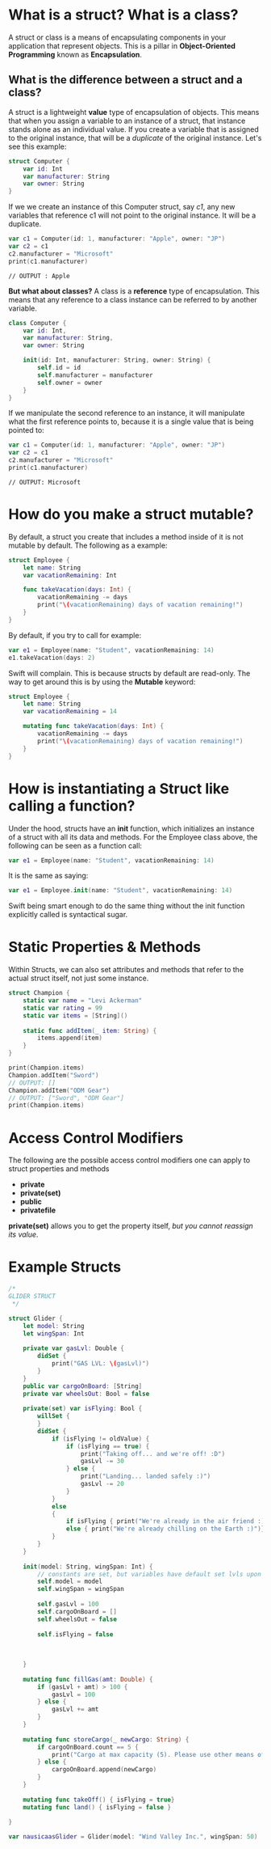 # What is a struct? What is a class?
A struct or class is a means of encapsulating components in your application that represent objects. This is a pillar in **Object-Oriented Programming** known as **Encapsulation**.

## What is the difference between a struct and a class?
A struct is a lightweight **value** type of encapsulation of objects. This means that when you assign a variable to an instance of a struct, that instance stands alone as an individual value. If you create a variable that is assigned to the original instance, that will be a *duplicate* of the original instance. Let's see this example: 
```swift
struct Computer {
	var id: Int
	var manufacturer: String
	var owner: String
}
```
If we we create an instance of this Computer struct, say *c1*, any new variables that reference c1 will not point to the original instance. It will be a duplicate.
```swift
var c1 = Computer(id: 1, manufacturer: "Apple", owner: "JP")
var c2 = c1
c2.manufacturer = "Microsoft"
print(c1.manufacturer)
```
```
// OUTPUT : Apple
```

**But what about classes?**
A class is a **reference** type of encapsulation. This means that any reference to a class instance can be referred to by another variable.
```swift
class Computer {
	var id: Int,
	var manufacturer: String,
	var owner: String

	init(id: Int, manufacturer: String, owner: String) {
		self.id = id
		self.manufacturer = manufacturer
		self.owner = owner
	}
}
```
If we manipulate the second reference to an instance, it will manipulate what the first reference points to, because it is a single value that is being pointed to:
```swift
var c1 = Computer(id: 1, manufacturer: "Apple", owner: "JP")
var c2 = c1
c2.manufacturer = "Microsoft"
print(c1.manufacturer)
```
```
// OUTPUT: Microsoft
```

# How do you make a struct mutable?
By default, a struct you create that includes a method inside of it is not mutable by default. The following as a example:
```swift
struct Employee {
    let name: String
    var vacationRemaining: Int

    func takeVacation(days: Int) {
        vacationRemaining -= days
        print("\(vacationRemaining) days of vacation remaining!")
    }
}
```
By default, if you try to call for example:
```swift
var e1 = Employee(name: "Student", vacationRemaining: 14)
e1.takeVacation(days: 2)
```
Swift will complain. This is because structs by default are read-only. The way to get around this is by using the **Mutable** keyword:
```swift
struct Employee {
    let name: String
    var vacationRemaining = 14

    mutating func takeVacation(days: Int) {
        vacationRemaining -= days
        print("\(vacationRemaining) days of vacation remaining!")
    }
}
```
# How is instantiating a Struct like calling a function?
Under the hood, structs have an **init** function, which initializes an instance of a struct with all its data and methods. For the Employee class above, the following can be seen as a function call:
```swift
var e1 = Employee(name: "Student", vacationRemaining: 14)
```
It is the same as saying:
```swift
var e1 = Employee.init(name: "Student", vacationRemaining: 14)
```
Swift being smart enough to do the same thing without the init function explicitly called is syntactical sugar.

# Static Properties & Methods
Within Structs, we can also set attributes and methods that refer to the actual struct itself, not just some instance.
```swift
struct Champion {
    static var name = "Levi Ackerman"
    static var rating = 99
    static var items = [String]()
    
    static func addItem(_ item: String) {
        items.append(item)
    }
}

print(Champion.items)
Champion.addItem("Sword")
// OUTPUT: []
Champion.addItem("ODM Gear")
// OUTPUT: ["Sword", "ODM Gear"]
print(Champion.items)

```
# Access Control Modifiers
The following are the possible access control modifiers one can apply to struct properties and methods
- **private**
- **private(set)**
- **public**
- **privatefile**

**private(set)** allows you to get the property itself, *but you cannot reassign its value*.

# Example Structs
```swift
/*
GLIDER STRUCT
 */

struct Glider {
    let model: String
    let wingSpan: Int
    
    private var gasLvl: Double {
        didSet {
            print("GAS LVL: \(gasLvl)")
        }
    }
    public var cargoOnBoard: [String]
    private var wheelsOut: Bool = false
    
    private(set) var isFlying: Bool {
        willSet {
        }
        didSet {
            if (isFlying != oldValue) {
                if (isFlying == true) {
                    print("Taking off... and we're off! :D")
                    gasLvl -= 30
                } else {
                    print("Landing... landed safely :)")
                    gasLvl -= 20
                }
            }
            else
            {
                if isFlying { print("We're already in the air friend :)") }
                else { print("We're already chilling on the Earth :)")}
            }
        }
    }
    
    init(model: String, wingSpan: Int) {
        // constants are set, but variables have default set lvls upon production
        self.model = model
        self.wingSpan = wingSpan
        
        self.gasLvl = 100
        self.cargoOnBoard = []
        self.wheelsOut = false
        
        self.isFlying = false
        
        
        
    }
    
    mutating func fillGas(amt: Double) {
        if (gasLvl + amt) > 100 {
            gasLvl = 100
        } else {
            gasLvl += amt
        }
    }
    
    mutating func storeCargo(_ newCargo: String) {
        if cargoOnBoard.count == 5 {
            print("Cargo at max capacity (5). Please use other means of storage")
        } else {
            cargoOnBoard.append(newCargo)
        }
    }
    
    mutating func takeOff() { isFlying = true}
    mutating func land() { isFlying = false }
    
}

var nausicaasGlider = Glider(model: "Wind Valley Inc.", wingSpan: 50)

```